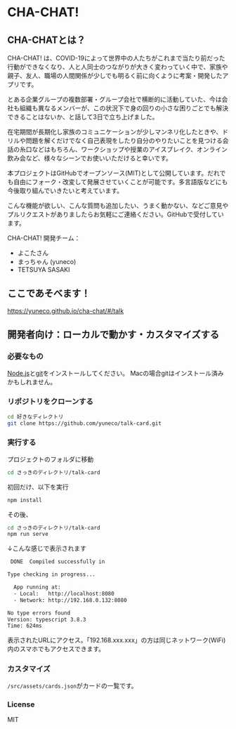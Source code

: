 # CHA-CHAT!

## CHA-CHATとは？

CHA-CHAT! は、COVID-19によって世界中の人たちがこれまで当たり前だった行動ができなくなり、人と人同士のつながりが大きく変わっていく中で、家族や親子、友人、職場の人間関係が少しでも明るく前に向くように考案・開発したアプリです。

とある企業グループの複数部署・グループ会社で横断的に活動していた、今は会社も組織も異なるメンバーが、この状況下で身の回りの小さな困りごとでも解決できることはないか、と話して3日で立ち上げました。

在宅期間が長期化し家族のコミュニケーションが少しマンネリ化したときや、ドリルや問題を解くだけでなく自己表現をしたり自分のやりたいことを見つける会話の糸口などはもちろん、ワークショップや授業のアイスブレイク、オンライン飲み会など、様々なシーンでお使いいただけると幸いです。

本プロジェクトはGitHubでオープンソース(MIT)として公開しています。だれでも自由にフォーク・改変して発展させていくことが可能です。多言語版などにも今後取り組んでいきたいと考えています。

こんな機能が欲しい、こんな質問も追加したい、うまく動かない、などご意見やプルリクエストがありましたらお気軽にご連絡ください。GitHubで受付しています。

CHA-CHAT! 開発チーム：

* よこたさん
* まっちゃん (yuneco)
* TETSUYA SASAKI


## ここであそべます！

https://yuneco.github.io/cha-chat/#/talk

## 開発者向け：ローカルで動かす・カスタマイズする

### 必要なもの

[Node.js](https://nodejs.org/ja/)と[git](https://git-scm.com/downloads)をインストールしてください。
Macの場合gitはインストール済みかもしれません。

### リポジトリをクローンする

```sh
cd 好きなディレクトリ
git clone https://github.com/yuneco/talk-card.git
```

### 実行する

プロジェクトのフォルダに移動

```sh
cd さっきのディレクトリ/talk-card
```

初回だけ、以下を実行

```sh
npm install
```

その後、

```sh
cd さっきのディレクトリ/talk-card
npm run serve
```

↓こんな感じで表示されます

```sh
 DONE  Compiled successfully in 

Type checking in progress...

  App running at:
  - Local:   http://localhost:8080 
  - Network: http://192.168.0.132:8080

No type errors found
Version: typescript 3.8.3
Time: 624ms
```

表示されたURLにアクセス。「192.168.xxx.xxx」の方は同じネットワーク(WiFi)内のスマホでもアクセスできます。

### カスタマイズ

`/src/assets/cards.json`がカードの一覧です。

### License

MIT